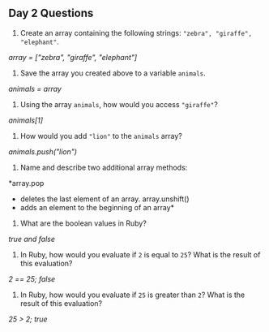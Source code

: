 ## Day 2 Questions

1. Create an array containing the following strings: `"zebra", "giraffe", "elephant"`.

*array = ["zebra", "giraffe", "elephant"]*

1. Save the array you created above to a variable `animals`.

*animals = array*

1. Using the array `animals`, how would you access `"giraffe"`?

*animals[1]*

1. How would you add `"lion"` to the `animals` array?

*animals.push("lion")*

1. Name and describe two additional array methods:

*array.pop
- deletes the last element of an array.
array.unshift()
- adds an element to the beginning of an array*

1. What are the boolean values in Ruby?

*true and false*

1. In Ruby, how would you evaluate if `2` is equal to `25`? What is the result of this evaluation?

*2 == 25; false*

1. In Ruby, how would you evaluate if `25` is greater than `2`? What is the result of this evaluation?

*25 > 2; true*
